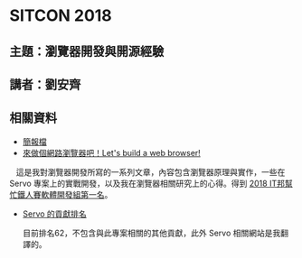 # SITCON 2018

## 主題：瀏覽器開發與開源經驗
## 講者：劉安齊

## 相關資料

- [簡報檔](https://github.com/tigercosmos/SITCON2018/blob/master/%E7%80%8F%E8%A6%BD%E5%99%A8%E9%96%8B%E7%99%BC%E8%88%87%E9%96%8B%E6%BA%90%E7%B6%93%E9%A9%97.pdf)
- [來做個網路瀏覽器吧！Let's build a web browser!](https://ithelp.ithome.com.tw/users/20103745/ironman/1270)

    這是我對瀏覽器開發所寫的一系列文章，內容包含瀏覽器原理與實作，一些在 Servo 專案上的實戰開發，以及我在瀏覽器相關研究上的心得。得到 [2018 IT邦幫忙鐵人賽軟體開發組第一名](https://ithelp.ithome.com.tw/announces/21)。

- [Servo 的貢獻排名](https://github.com/servo/servo/graphs/contributors)

    目前排名62，不包含與此專案相關的其他貢獻，此外 Servo 相關網站是我翻譯的。

